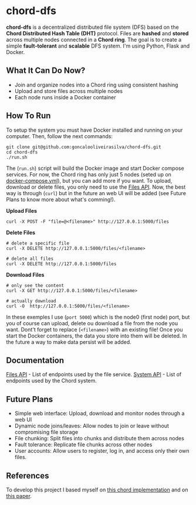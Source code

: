 # chord-dfs
**chord-dfs** is a decentralized distributed file system (DFS) based on the **Chord Distributed Hash Table (DHT)** protocol. Files are **hashed** and **stored** across multiple nodes connected in a **Chord ring**. The goal is to create a simple **fault-tolerant** and **scalable** DFS system. I'm using Python, Flask and Docker.

## What It Can Do Now?
- Join and organize nodes into a Chord ring using consistent hashing
- Upload and store files across multiple nodes
- Each node runs inside a Docker container


## How To Run

To setup the system you must have Docker installed and running on your computer. Then, follow the next commands:
```
git clone git@github.com:goncalooliveirasilva/chord-dfs.git
cd chord-dfs
./run.sh
```
The (```run.sh```) script will build the Docker image and start Docker compose services.
For now, the Chord ring has only just 5 nodes (seted up on [docker-compose.yml](docker-compose.yml)), but you can add more if you want.
To upload, download or delete files, you only need to use the [Files API](docs/files_api.md).
Now, the best way is through (```curl```) but in the future an web UI will be added (see Future Plans to know more about what's comming!).

**Upload Files**
```
curl -X POST -F "file=@<filename>" http://127.0.0.1:5000/files
```

**Delete  Files**
```
# delete a specific file
curl -X DELETE http://127.0.0.1:5000/files/<filename>

# delete all files
curl -X DELETE http://127.0.0.1:5000/files
```

**Download Files**
```
# only see the content
curl -X GET http://127.0.0.1:5000/files/<filename>

# actually download
curl -O  http://127.0.0.1:5000/files/<filename>
```

In these exemples I use (```port 5000```) which is the node0 (first node) port, but you of course can upload, delete ou download a file from the node you want.
Dont't forget to replace (```<filename>```) with an existing file!
Once you start the Docker containers, the data you store into them will be deleted.
In the future a way to make data persist will be added.

## Documentation

[Files API](docs/files_api.md) - List of endpoints used by the file service.
[System API](docs/system_api.md) - List of endpoints used by the Chord system.


## Future Plans

- Simple web interface: Upload, download and monitor nodes through a web UI
- Dynamic node joins/leaves: Allow nodes to join or leave without compromising file storage
- File chunking: Split files into chunks and distribute them across nodes
- Fault tolerance: Replicate file chunks across other nodes
- User accounts: Allow users to register, log in, and access only their own files.

## References
To develop this project I based myself on [this chord implementation](https://github.com/detiuaveiro/cd_chord) and on [this paper](https://pdos.csail.mit.edu/papers/ton:chord/paper-ton.pdf).